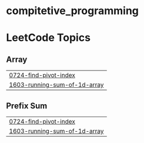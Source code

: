 # compitetive_programming
<!---LeetCode Topics Start-->
# LeetCode Topics
## Array
|  |
| ------- |
| [0724-find-pivot-index](https://github.com/Sefukamil20R/compitetive_programming/tree/master/0724-find-pivot-index) |
| [1603-running-sum-of-1d-array](https://github.com/Sefukamil20R/compitetive_programming/tree/master/1603-running-sum-of-1d-array) |
## Prefix Sum
|  |
| ------- |
| [0724-find-pivot-index](https://github.com/Sefukamil20R/compitetive_programming/tree/master/0724-find-pivot-index) |
| [1603-running-sum-of-1d-array](https://github.com/Sefukamil20R/compitetive_programming/tree/master/1603-running-sum-of-1d-array) |
<!---LeetCode Topics End-->